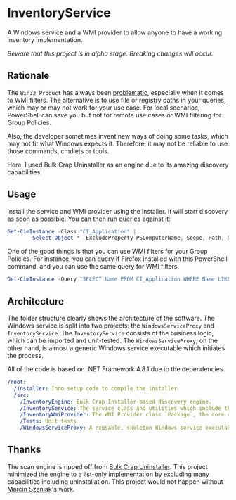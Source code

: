 # InventoryService

A Windows service and a WMI provider to allow anyone to have a working inventory implementation.

*Beware that this project is in alpha stage. Breaking changes will occur.*

## Rationale

The `Win32_Product` has always been [problematic](https://gregramsey.net/2012/02/20/win32_product-is-evil/), especially when it comes to WMI filters. The alternative is to use file or registry paths in your queries, which may or may not work for your use case. For local scenarios, PowerShell can save you but not for remote use cases or WMI filtering for Group Policies.

Also, the developer sometimes invent new ways of doing some tasks, which may not fit what Windows expects it. Therefore, it may not be reliable to use those commands, cmdlets or tools.

Here, I used Bulk Crap Uninstaller as an engine due to its amazing discovery capabilities.

## Usage

Install the service and WMI provider using the installer. It will start discovery as soon as possible. You can then run queries against it:
```powershell
Get-CimInstance -Class "CI_Application" |
        Select-Object * -ExcludeProperty PSComputerName, Scope, Path, Options, ClassPath, Properties, SystemProperties, Qualifiers, Site, Container, __*
```

One of the good things is that you can use WMI filters for your Group Policies. For instance, you can query if Firefox installed with this PowerShell command, and you can use the same query for WMI filters.

```powershell
Get-CimInstance -Query "SELECT Name FROM CI_Application WHERE Name LIKE 'Mozilla Firefox'"
```

## Architecture

The folder structure clearly shows the architecture of the software. The Windows service is split into two projects: the `WindowsServiceProxy` and `InventoryService`. The `InventoryService` consists of the business logic, which can be imported and unit-tested. The `WindowsServiceProxy`, on the other hand, is almost a generic Windows service executable which initiates the process.

All of the code is based on .NET Framework 4.8.1 due to the dependencies.

```yml
/root:
  /installer: Inno setup code to compile the installer
  /src:
    /InventoryEngine: Bulk Crap Installer-based discovery engine.
    /InventoryService: The service class and utilities which include the business logic
    /InventoryWmiProvider: The WMI Provider class `Package`, the core object populated and published to WMI.
    /Tests: Unit tests
    /WindowsServiceProxy: A reusable, skeleton Windows service executable that initiates the InventoryService.
```

## Thanks

The scan engine is ripped off from [Bulk Crap Uninstaller](https://github.com/Klocman/Bulk-Crap-Uninstaller). This project minimized the engine to a list-only implementation by excluding many capacilities including uninstallation. This project would not happen without [Marcin Szeniak](https://github.com/Klocman)'s work.
